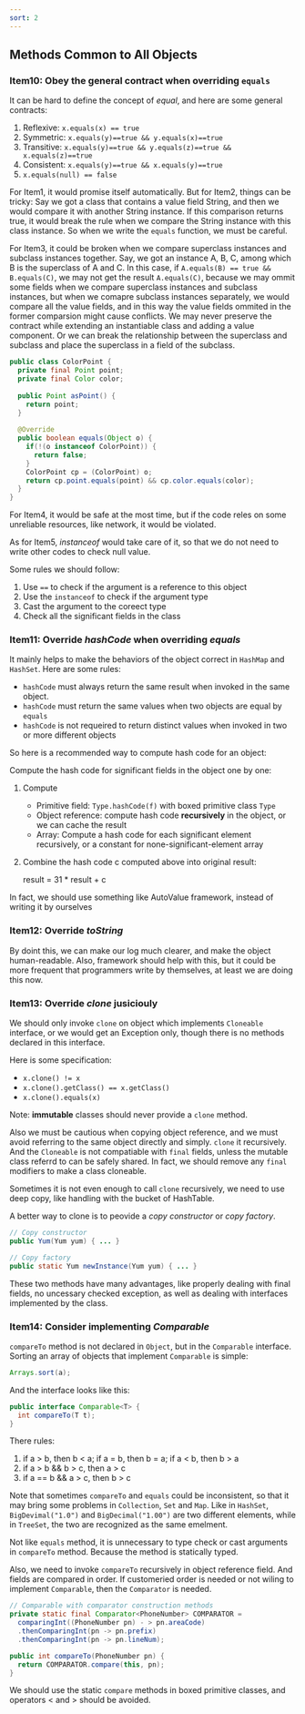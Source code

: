 ```yaml
---
sort: 2
---
```


## Methods Common to All Objects

### Item10: Obey the general contract when overriding `equals`

It can be hard to define the concept of *equal*, and here are some general contracts:

1. Reflexive: `x.equals(x) == true`
2. Symmetric: `x.equals(y)==true && y.equals(x)==true`
3. Transitive: `x.equals(y)==true && y.equals(z)==true && x.equals(z)==true`
4. Consistent: `x.equals(y)==true && x.equals(y)==true`
5. `x.equals(null) == false`

For Item1, it would promise itself automatically. But for Item2, things can be tricky: Say we got a class that contains a value field String, and then we would compare it with another String instance. If this comparison returns true, it would break the rule when we compare the String instance with this class instance. So when we write the `equals` function, we must be careful.

For Item3, it could be broken when we compare superclass instances and subclass instances together. Say, we got an instance A, B, C, among which B is the superclass of A and C. In this case, if `A.equals(B) == true && B.equals(C)`, we may not get the result `A.equals(C)`, because we may ommit some fields when we compare superclass instances and subclass instances, but when we comapre subclass instances separately, we would compare all the value fields, and in this way the value fields ommited in the former comparsion might cause conflicts. We may never preserve the contract while extending an instantiable class and adding a value component. Or we can break the relationship between the superclass and subclass and place the superclass in a field of the subclass.

```java
public class ColorPoint {
  private final Point point;
  private final Color color;
  
  public Point asPoint() {
    return point;
  }
  
  @Override
  public boolean equals(Object o) {
    if(!(o instanceof ColorPoint)) {
      return false;
    }
    ColorPoint cp = (ColorPoint) o;
    return cp.point.equals(point) && cp.color.equals(color);
  }
}
```

For Item4, it would be safe at the most time, but if the code reles on some unreliable resources, like network, it would be violated.

As for Item5, *instanceof* would take care of it, so that we do not need to write other codes to check null value.

Some rules we should follow:

1. Use `==` to check if the argument is a reference to this object
2. Use the `instanceof` to check if the argument type
3. Cast the argument to the coreect type
4. Check all the significant fields in the class

### Item11: Override *hashCode* when overriding *equals*

It mainly helps to make the behaviors of the object correct in `HashMap` and `HashSet`. Here are some rules:

- `hashCode` must always return the same result when invoked in the same object.
- `hashCode` must return the same values when two objects are equal by `equals`
- `hashCode` is not requeired to return distinct values when invoked in two or more different objects

So here is a recommended way to compute hash code for an object:

Compute the hash code for significant fields in the object one by one:

1. Compute

   - Primitive field: `Type.hashCode(f)` with boxed primitive class `Type`
   - Object reference: compute hash code **recursively** in the object, or we can cache the result
   - Array: Compute a hash code for each significant element recursively, or a constant for none-significant-element array

2. Combine the hash code c computed above into original result:

   result = 31 * result + c

In fact, we should use something like AutoValue framework, instead of writing it by ourselves

### Item12: Override *toString*

By doint this, we can make our log much clearer, and make the object human-readable. Also, framework should help with this, but it could be more frequent that programmers write by themselves, at least we are doing this now.

### Item13: Override *clone* jusiciouly

We should only invoke `clone` on object which implements `Cloneable` interface, or we would get an Exception only, though there is no methods declared in this interface.

Here is some specification:

- `x.clone() != x`
- `x.clone().getClass() == x.getClass()`
- `x.clone().equals(x)`

Note: **immutable** classes should never provide a `clone` method.

Also we must be cautious when copying object reference, and we must avoid referring to the same object directly and simply. `clone` it recursively. And the `Cloneable` is not compatiable with `final` fields, unless the mutable class referrd to can be safely shared. In fact, we should remove any `final` modifiers to make a class cloneable.

Sometimes it is not even enough to call `clone` recursively, we need to use deep copy, like handling with the bucket of HashTable.

A better way to clone is to peovide a *copy constructor* or *copy factory*.

```java
// Copy constructor
public Yum(Yum yum) { ... }

// Copy factory
public static Yum newInstance(Yum yum) { ... }
```

These two methods have many advantages, like properly dealing with final fields, no uncessary checked exception, as well as dealing with interfaces implemented by the class.

### Item14: Consider implementing *Comparable*

`compareTo` method is not declared in `Object`, but in the `Comparable` interface. Sorting an array of objects that implement `Comparable` is simple:

```java
Arrays.sort(a);
```

And the interface looks like this:

```java
public interface Comparable<T> {
  int compareTo(T t);
}
```

There rules:

1. if a > b, then b < a; if a = b, then b = a; if a < b, then b > a
2. if a > b && b > c, then a > c
3. if a == b && a > c, then b > c

Note that sometimes `compareTo` and `equals` could be inconsistent, so that it may bring some problems in `Collection`, `Set` and `Map`. Like in `HashSet`, `BigDevimal("1.0")` and `BigDecimal("1.00")` are two different elements, while in `TreeSet`, the two are recognized as the same emelment.

Not like `equals` method, it is unnecessary to type check or cast arguments in `compareTo` method. Because the method is statically typed.

Also, we need to invoke `compareTo` recursively in object reference field. And fields are compared in order. If customeried order is needed or not wiling to implement `Comparable`, then the `Comparator` is needed.

```java
// Comparable with comparator construction methods
private static final Comparator<PhoneNumber> COMPARATOR = 
  comparingInt((PhoneNumber pn) - > pn.areaCode)
  .thenComparingInt(pn -> pn.prefix)
  .thenComparingInt(pn -> pn.lineNum);

public int compareTo(PhoneNumber pn) {
  return COMPARATOR.compare(this, pn);
}
```

We should use the static `compare` methods in boxed primitive classes, and operators < and > should be avoided.